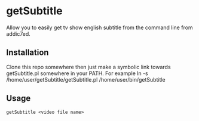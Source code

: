# getSubtitle
Allow you to easily get tv show english subtitle from the command line from addic7ed.

## Installation
Clone this repo somewhere then just make a symbolic link towards getSubtitle.pl somewhere in your PATH.
For example ln -s /home/user/getSubtitle/getSubtitle.pl /home/user/bin/getSubtitle

## Usage
`getSubtitle <video file name>`